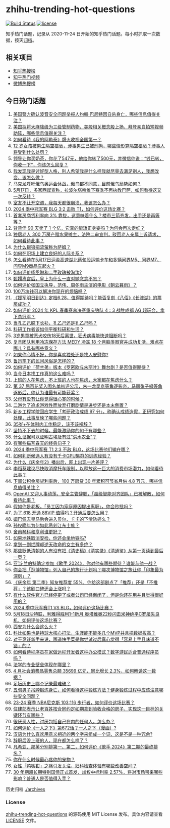# zhihu-trending-hot-questions

[![Build Status](https://github.com/justjavac/zhihu-trending-hot-questions/workflows/ci/badge.svg?branch=master)](https://github.com/justjavac/zhihu-trending-hot-questions/actions)
[![license](https://img.shields.io/github/license/justjavac/zhihu-trending-hot-questions)](https://github.com/justjavac/zhihu-trending-hot-questions/blob/master/LICENSE)

知乎热门话题，记录从 2020-11-24
日开始的知乎热门话题。每小时抓取一次数据，按天[归档](./archives)。

## 相关项目

- [知乎热搜榜](https://github.com/justjavac/zhihu-trending-top-search)
- [知乎热门视频](https://github.com/justjavac/zhihu-trending-hot-video)
- [微博热搜榜](https://github.com/justjavac/weibo-trending-hot-search)

## 今日热门话题

<!-- BEGIN -->
<!-- 最后更新时间 Sun May 19 2024 08:55:49 GMT+0800 (China Standard Time) -->

1. [美国警方确认波音安全问题举报人约翰·巴尼特因自杀身亡，哪些信息值得关注？](https://www.zhihu.com/question/656385778)
1. [美国拟将大麻降级为三级管制药物，美股相关概念股上扬，拜登亲自拍短视频助阵，哪些信息值得关注？](https://www.zhihu.com/question/656401960)
1. [如何看待《我的阿勒泰》爆火收视全国第一？](https://www.zhihu.com/question/655542810)
1. [12 岁女孩被男生隔空猥亵，涉事男生已被刑拘，哪些情形算隔空猥亵？涉事人将受到什么处罚？](https://www.zhihu.com/question/656082659)
1. [领导让你买奶茶，你花了547元，他给你转了500元，并微信你说：“钱已转，你收一下”，你该怎么回复？](https://www.zhihu.com/question/656218189)
1. [我发现我是讨好型人格，别人希望我是什么样我就尽量去满足别人，我想改变，该怎么做？](https://www.zhihu.com/question/655582242)
1. [马克龙呼吁俄乌奥运会休战，俄乌都不同意，目前俄乌局势如何？](https://www.zhihu.com/question/656423294)
1. [5月17日，多家西媒宣称，拉波尔塔哈维下赛季不再执教巴萨，如何看待这又一次反转？](https://www.zhihu.com/question/656300883)
1. [室友不让开空调，我每天都很崩溃，我该怎么办？](https://www.zhihu.com/question/655750234)
1. [2024 季中冠军赛 BLG 3:2 击败 T1，如何评价这场比赛？](https://www.zhihu.com/question/656431757)
1. [首套房商贷利率向 3% 靠拢，这意味着什么？楼市三箭齐发，出手还是再等等？](https://www.zhihu.com/question/656314481)
1. [背背佳 90 天卖了 1 个亿，它真的能矫正身姿吗？为何会再次走红？](https://www.zhihu.com/question/656401626)
1. [独居老人 300 万房产赠水果摊主，法院二审宣判，驳回老人亲属上诉请求，如何看待此事？](https://www.zhihu.com/question/656335581)
1. [为什么银狼把流萤称为萨姆？](https://www.zhihu.com/question/655810892)
1. [如何在职场上建立良好的人际关系？](https://www.zhihu.com/question/655923469)
1. [怎么看待在5月17日沪渝高速湖北蔡甸段运输卡车和多辆问界M5、问界M7、问界M9商品车起火？](https://www.zhihu.com/question/656387766)
1. [如何评价杨丞琳和二手玫瑰被淘汰?](https://www.zhihu.com/question/656345257)
1. [甄嬛离宫后，皇上为什么一直对她念念不忘？](https://www.zhihu.com/question/607796558)
1. [如何评价张国立执导，范伟、周冬雨主演的电影《朝云暮雨》？](https://www.zhihu.com/question/656201045)
1. [100万块钱可以解决你现在的烦恼吗？](https://www.zhihu.com/question/653130240)
1. [《援军明日到达》定档6.28，值得期待吗？能否复刻《八佰》《长津湖》的票房成功？](https://www.zhihu.com/question/656020984)
1. [如何评价 2024 年 KPL 春季赛总决赛重庆狼队 4：3 战胜成都 AG 超玩会，拿下总冠军？](https://www.zhihu.com/question/656439667)
1. [当孔乙己脱下长衫，孔乙己还是孔乙己吗？](https://www.zhihu.com/question/651140040)
1. [科研工作者该如何平衡科研和生活？](https://www.zhihu.com/question/652294237)
1. [3岁男童被恶犬咬伤18天后离世，狂犬病毒能快速阻断吗？](https://www.zhihu.com/question/656050018)
1. [复旦团队利用冷冻保存方法 MEDY 冷冻 18 个月脑类器官并成功复活，难点在哪儿？具有哪些意义？](https://www.zhihu.com/question/656402853)
1. [如果你心情不好，你是喜欢独处还是找人安慰你?](https://www.zhihu.com/question/653127768)
1. [鲁迅笔下的民间风俗是怎样的？](https://www.zhihu.com/question/656304758)
1. [如何评价「荷兰弟」版本《罗密欧与朱丽叶》舞台剧？是否值得期待？](https://www.zhihu.com/question/656237534)
1. [当今日本找工作真的这么难吗？](https://www.zhihu.com/question/21633078)
1. [上班的人在焦虑，不上班的人也在焦虑，大家都在焦虑什么？](https://www.zhihu.com/question/656288276)
1. [第 37 届百花奖入围名单初评公示，朱一龙吴京等角逐影帝，马丽张子枫等角逐影后，你认为谁最有可能获奖？](https://www.zhihu.com/question/656408271)
1. [父母有没有让你觉得很心寒的时候？](https://www.zhihu.com/question/291449450)
1. [二游为了追求游戏性而放弃打磨剧情是进步还是本末倒置？](https://www.zhihu.com/question/652727047)
1. [新乡工程学院回应学生「考研政治成绩 97 分」，称确认成绩造假，正研究如何处理，此事反映了哪些问题？](https://www.zhihu.com/question/656410779)
1. [35岁+在体制内工作稳定，该不该裸辞？](https://www.zhihu.com/question/655129953)
1. [坚持不下去的时候，最能激励你的句子有哪些？](https://www.zhihu.com/question/656342010)
1. [什么证据可以证明古埃及有过“洪水农业”？](https://www.zhihu.com/question/639045105)
1. [有哪些描写春天的经典句子？](https://www.zhihu.com/question/651250987)
1. [2024 季中冠军赛 T1 2:3 不敌 BLG，这场比赛他们输在哪？](https://www.zhihu.com/question/656433812)
1. [如何判断候选人有没有千卡GPU集群的训练经验？](https://www.zhihu.com/question/650979052)
1. [为什么《庆余年2》播出后，网上出现一片差评？](https://www.zhihu.com/question/656277959)
1. [李稻葵建议尽快取消摩托车限制，以释放这一巨大的消费市场潜力，如何看待此事？](https://www.zhihu.com/question/656306915)
1. [下调公积金房贷利率后，100 万房贷 30 年累积可节省月供 4.8 万元，哪些信息值得关注？](https://www.zhihu.com/question/656296936)
1. [OpenAI 又迎人事动荡，安全主管辞职，「超级智能对齐团队」已被解散，如何看待此事？](https://www.zhihu.com/question/656385329)
1. [假如你是老板，「员工因为家庭原因提出离职」，你会秒批吗？](https://www.zhihu.com/question/656302361)
1. [为了 618 开通 88VIP 值得吗？开通后要怎么用？](https://www.zhihu.com/question/656302140)
1. [姆巴佩去皇马后会进入贝尔、卡卡的下滑轨迹么？](https://www.zhihu.com/question/656281532)
1. [孙权晚年为何如此忌刻江东士族？](https://www.zhihu.com/question/656203848)
1. [舍甫琴科和亨利谁更好？](https://www.zhihu.com/question/23257774)
1. [如果地铁取消安检，你还会坐地铁吗?](https://www.zhihu.com/question/652889450)
1. [拿到一副烂牌却逆天改命的女主有多绝？](https://www.zhihu.com/question/652465748)
1. [那些贬低清朝的人有没有把《清史稿》《清实录》《清通鉴》从第一页读到最后一页？](https://www.zhihu.com/question/655023948)
1. [亚当·兰伯特确定参加《歌手 2024》，你对他有哪些期待？谁能与他一战？](https://www.zhihu.com/question/656339420)
1. [你会把「逛博物馆」列入自己的旅行计划吗？哪次博物馆之旅让你「印象最为深刻」？](https://www.zhihu.com/question/655227429)
1. [《庆余年 第二季》知友推荐度 55%，你给这部剧点了「推荐」还是「不推荐」？该剧口碑还会上涨吗？](https://www.zhihu.com/question/656289207)
1. [有什么软件官方已经停更了或者公司已经倒闭了，但是你还在用并且觉得很好用的？](https://www.zhihu.com/question/571445355)
1. [2024 季中冠军赛T1 VS BLG，如何评价这场比赛？](https://www.zhihu.com/question/656403369)
1. [5月18日沙特联，利雅得胜利1-1新月 奥塔维奥22秒闪击米神绝平C罗屡失良机，如何评价这场比赛？](https://www.zhihu.com/question/656387673)
1. [西安为什么会这么火 ?](https://www.zhihu.com/question/275575256)
1. [科比如果也是持球大核心打法，生涯能不能多几个MVP并且把数据拔高？](https://www.zhihu.com/question/653588539)
1. [对于烹饪新手来说，哪道快手菜是你尝试过后真心觉得「容易上手且味道不错」的？](https://www.zhihu.com/question/654575996)
1. [如何看待程序员在家做远程开发者这种办公模式？数字游民适合普通程序员吗？](https://www.zhihu.com/question/656386090)
1. [法学的专业壁垒体现在哪里？](https://www.zhihu.com/question/628653601)
1. [4 月社会消费品零售总额 35699 亿元，同比增长 2.3%，如何解读这一数据？](https://www.zhihu.com/question/656282062)
1. [足坛历史上哪个记录最难破？](https://www.zhihu.com/question/656305413)
1. [五旬男子吊脖锻炼身亡，如何看待这种锻炼方法？健身锻炼过程中应该注意哪些安全问题？](https://www.zhihu.com/question/656210238)
1. [23-24 赛季 NBA尼克斯 103:116 步行者，如何评价这场比赛？](https://www.zhihu.com/question/656380137)
1. [住建部表示让老百姓按合同约定如期拿到验收合格的房子，实现这一目标的关键环节有哪些？](https://www.zhihu.com/question/656310068)
1. [很厌恶人性，讨厌包括自己在内的任何人，怎么办？](https://www.zhihu.com/question/651604399)
1. [如何评价《一人之下》第672话？一人之下（漫画）?](https://www.zhihu.com/question/656240146)
1. [汉语为什么喜欢用意义相近的两个字来组成一个词，这是不是一种冗余?](https://www.zhihu.com/question/655914627)
1. [辞职后没上班的人，现在都怎么样了？](https://www.zhihu.com/question/652238229)
1. [凡希亚、那英分别排第一、第二，如何评价《歌手 2024》第二期的最终排名？](https://www.zhihu.com/question/656338852)
1. [你在什么时候最心疼你的宠物？](https://www.zhihu.com/question/650233200)
1. [女性「鸭嘴钳」之痛引发关注，妇科检查体验有哪些改善空间？](https://www.zhihu.com/question/656275680)
1. [30 年期超长期特别国债正式首发，加权中标利率 2.57%，将对市场带来哪些影响？普通人是否值得入手？](https://www.zhihu.com/question/656310497)

<!-- END -->

历史归档 [./archives](./archives)

### License

[zhihu-trending-hot-questions](https://github.com/justjavac/zhihu-trending-hot-questions)
的源码使用 MIT License 发布。具体内容请查看 [LICENSE](./LICENSE) 文件。
